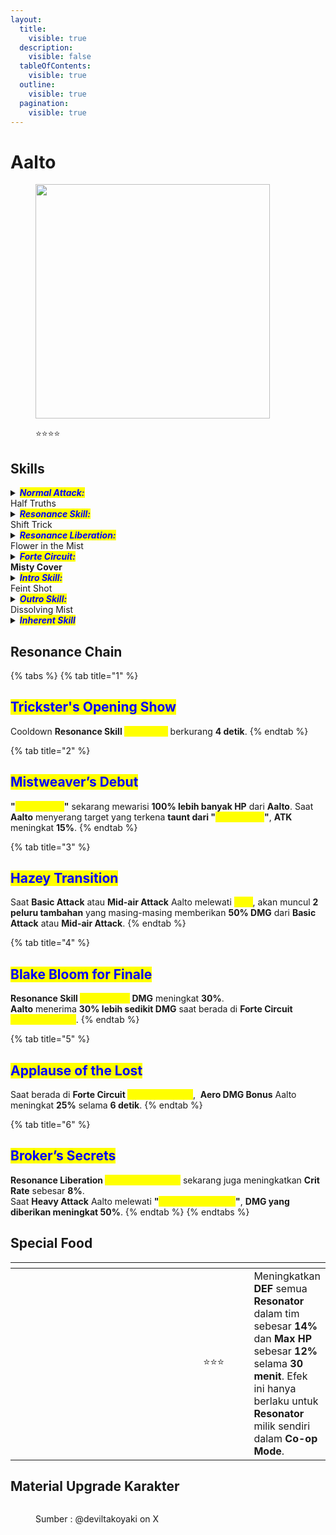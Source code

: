 ```yaml
---
layout:
  title:
    visible: true
  description:
    visible: false
  tableOfContents:
    visible: true
  outline:
    visible: true
  pagination:
    visible: true
---
```


# Aalto

<figure><img src="https://wuthering.wiki/img/rolecard_1403.png" alt="" width="375"><figcaption><p><span data-gb-custom-inline data-tag="emoji" data-code="2b50">⭐</span><span data-gb-custom-inline data-tag="emoji" data-code="2b50">⭐</span><span data-gb-custom-inline data-tag="emoji" data-code="2b50">⭐</span><span data-gb-custom-inline data-tag="emoji" data-code="2b50">⭐</span></p></figcaption></figure>

## Skills

<details>

<summary><em><mark style="color:blue;"><strong>Normal Attack:</strong></mark></em><br>Half Truths</summary>

<mark style="color:blue;">**Basic Attack**</mark>\
Aalto menembakkan hingga **5 tembakan beruntun**, memberikan <img src="https://wuthering.wiki/img/element_4.png" alt="" data-size="line"> **Aero DMG**. **Basic Attack 4** akan menyebarkan _<mark style="color:yellow;">**Mist**</mark>_ ke depan yang bertahan selama **1.5 detik**.\
\
<mark style="color:blue;">**Heavy Attack**</mark>\
Aalto masuk ke _<mark style="color:yellow;">**aiming state**</mark>_ untuk menembakkan serangan yang lebih kuat. _<mark style="color:yellow;">**Aimed shot**</mark>_ yang ditembakkan setelah **charging** selesai akan memberikan <img src="https://wuthering.wiki/img/element_4.png" alt="" data-size="line"> **Aero DMG**.\
\
<mark style="color:blue;">**Mid-air Attack**</mark>\
Aalto mengonsumsi **STA** untuk melakukan **tembakan beruntun** ke target saat berada di udara, memberikan <img src="https://wuthering.wiki/img/element_4.png" alt="" data-size="line"> **Aero DMG**.\
\
<mark style="color:blue;">**Dodge Counter**</mark>\
Gunakan **Basic Attack** setelah berhasil melakukan **Dodge** untuk menyerang target, memberikan <img src="https://wuthering.wiki/img/element_4.png" alt="" data-size="line"> **Aero DMG**.

</details>

<details>

<summary><em><mark style="color:blue;"><strong>Resonance Skill:</strong></mark></em><br>Shift Trick</summary>

<mark style="color:blue;">**Mist Avatar**</mark>\
Mengeluarkan _<mark style="color:yellow;">**Mist**</mark>_ dan **1&#x20;**<mark style="color:yellow;">**Mist Avatar**</mark> untuk **menarik perhatian** target di sekitarnya. <mark style="color:yellow;">**Mist Avatar**</mark> mewarisi sebagian **HP Aalto** dan menghasilkan **6&#x20;**<mark style="color:yellow;">**Mist Bullets**</mark> di sekelilingnya, memberikan <img src="https://wuthering.wiki/img/element_4.png" alt="" data-size="line"> **Aero DMG**.

<mark style="color:blue;">**Mist Bullets**</mark>\
Menyerang dengan <img src="https://wuthering.wiki/img/element_4.png" alt="" data-size="line"> **Aero DMG**, dihitung sebagai **Resonance Skill DMG**.

</details>

<details>

<summary><em><mark style="color:blue;"><strong>Resonance Liberation:</strong></mark></em><br>Flower in the Mist</summary>

Menghasilkan ''_<mark style="color:yellow;">**Gate of Quandary**</mark>**''**_ di depan, memberikan <img src="https://wuthering.wiki/img/element_4.png" alt="" data-size="line"> **Aero DMG**. Saat peluru melewati ''_<mark style="color:yellow;">**Gate of Quandary**</mark>**''**_, **DMG** yang dihasilkan meningkat. ''_<mark style="color:yellow;">**Gate of Quandary**</mark>**''**_  bertahan selama **10 detik**.

</details>

<details>

<summary><em><mark style="color:blue;"><strong>Forte Circuit:</strong></mark></em><br><strong>Misty Cover</strong></summary>

Saat **Aalto** melewati _<mark style="color:yellow;">**Mist**</mark>_ atau ''_<mark style="color:yellow;">**Gate of Quandary**</mark>**''**_  dia memasuki <mark style="color:yellow;">**Mistcloak Dash**</mark>.

<mark style="color:blue;">**Mistcloak Dash**</mark>\
**Movement Speed** meningkat.\
Selama periode ini, <mark style="color:yellow;">**Mist Drops**</mark> akan terus dikonsumsi. Setiap **1** <mark style="color:yellow;">**Mist Drop**</mark> yang dikonsumsi akan menghasilkan **1** _<mark style="color:yellow;">**Mist Bullet**</mark>_

<mark style="color:blue;">**Mist Drops**</mark>\
**Aalto** bisa menyimpan hingga **6&#x20;**<mark style="color:yellow;">**Mist Drops**</mark>.\
Saat **Basic Attack** atau **Mid-air Attack** melewati _<mark style="color:yellow;">**Mist**</mark>_ dan mengenai target, <mark style="color:yellow;">**1 Mist Drop**</mark> akan dipulihkan.

</details>

<details>

<summary><em><mark style="color:blue;"><strong>Intro Skill:</strong></mark></em><br>Feint Shot</summary>

Aalto muncul tiba-tiba dan melakukan **tembakan beruntun dengan cepat**, memberikan <img src="https://wuthering.wiki/img/element_4.png" alt="" data-size="line"> **Aero DMG**.

</details>

<details>

<summary><em><mark style="color:blue;"><strong>Outro Skill:</strong></mark></em><br>Dissolving Mist</summary>

**Resonator** yang masuk mendapatkan <img src="https://wuthering.wiki/img/element_4.png" alt="" data-size="line"> **Aero DMG Amplified** sebesar **23%** selama **14 detik** atau sampai mereka diganti.

</details>

<details>

<summary><em><mark style="color:blue;"><strong>Inherent Skill</strong></mark></em></summary>

<mark style="color:blue;">**Perfect Performance**</mark>\
**Heavy Attack** Aalto akan selalu **Critical Hit**, dengan cooldown **30 detik** per trigger.

<mark style="color:blue;">**Mid-game Break**</mark>\
Saat berada dalam **Forte Circuit&#x20;**<mark style="color:yellow;">**Mistcloak Dash**</mark>, **STA** Aalto akan terus pulih secara bertahap.

</details>

## Resonance Chain

{% tabs %}
{% tab title="1" %}
## <mark style="color:blue;">Trickster's Opening Show</mark>

Cooldown **Resonance Skill&#x20;**<mark style="color:yellow;">**Shift Trick**</mark> berkurang **4 detik**.
{% endtab %}

{% tab title="2" %}
## <mark style="color:blue;">Mistweaver’s Debut</mark>

**"**<mark style="color:yellow;">**Mist Avatar**</mark>**"** sekarang mewarisi **100% lebih banyak HP** dari **Aalto**. Saat **Aalto** menyerang target yang terkena **taunt dari "**<mark style="color:yellow;">**Mist Avatar**</mark>**"**, **ATK** meningkat **15%**.
{% endtab %}

{% tab title="3" %}
## <mark style="color:blue;">Hazey Transition</mark>

Saat **Basic Attack** atau **Mid-air Attack** Aalto melewati _<mark style="color:yellow;">**Mist**</mark>_, akan muncul **2 peluru tambahan** yang masing-masing memberikan **50% DMG** dari **Basic Attack** atau **Mid-air Attack**.
{% endtab %}

{% tab title="4" %}
## <mark style="color:blue;">Blake Bloom for Finale</mark>

**Resonance Skill&#x20;**<mark style="color:yellow;">**Mist Bullets**</mark>**&#x20;DMG** meningkat **30%**.\
**Aalto** menerima **30% lebih sedikit DMG** saat berada di **Forte Circuit&#x20;**<mark style="color:yellow;">**Mistcloak Dash**</mark>.
{% endtab %}

{% tab title="5" %}
## <mark style="color:blue;">Applause of the Lost</mark>

Saat berada di **Forte Circuit&#x20;**<mark style="color:yellow;">**Mistcloak Dash**</mark>, <img src="https://wuthering.wiki/img/element_4.png" alt="" data-size="line"> **Aero DMG Bonus** Aalto meningkat **25%** selama **6 detik**.
{% endtab %}

{% tab title="6" %}
## <mark style="color:blue;">Broker’s Secrets</mark>

**Resonance Liberation&#x20;**<mark style="color:yellow;">**Flower in the Mist**</mark> sekarang juga meningkatkan **Crit Rate** sebesar **8%**.\
Saat **Heavy Attack** Aalto melewati **"**_<mark style="color:yellow;">**Gate of Quandary**</mark>_**"**, **DMG yang diberikan meningkat 50%**.
{% endtab %}
{% endtabs %}

## Special Food

<table data-header-hidden><thead><tr><th width="267"></th><th width="100" align="center"></th><th></th></tr></thead><tbody><tr><td><img src="https://api.hakush.in/ww/UI/UIResources/Common/Image/IconCook/T_IconCook_SP_05_UI.webp" alt=""></td><td align="center"><span data-gb-custom-inline data-tag="emoji" data-code="2b50">⭐</span><span data-gb-custom-inline data-tag="emoji" data-code="2b50">⭐</span><span data-gb-custom-inline data-tag="emoji" data-code="2b50">⭐</span></td><td>Meningkatkan <strong>DEF</strong> semua <strong>Resonator</strong> dalam tim sebesar <strong>14%</strong> dan <strong>Max HP</strong> sebesar <strong>12%</strong> selama <strong>30 menit</strong>. Efek ini hanya berlaku untuk <strong>Resonator</strong> milik sendiri dalam <strong>Co-op Mode</strong>.</td></tr></tbody></table>

## Material Upgrade Karakter

<figure><img src="https://i.postimg.cc/Kv5GxC6z/Aalto.png" alt=""><figcaption><p>Sumber :  @deviltakoyaki on X</p></figcaption></figure>

